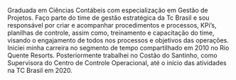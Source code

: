 Graduada em Ciências Contábeis com especialização em Gestão de Projetos.
Faço parte do time de gestão estratégica da Tc Brasil e sou responsável por criar e acompanhar procedimentos e processos, KPi’s, planilhas de controle, assim como, treinamento e capacitação do time, visando o engajamento de todos nos processos e objetivos das operações. 
Iniciei minha carreira no segmento de tempo compartilhado em 2010 no Rio Quente Resorts. Posteriormente trabalhei no Costão do Santinho, como Supervisora do Centro de Controle Operacional, até o início das atividades na TC Brasil em 2020.
